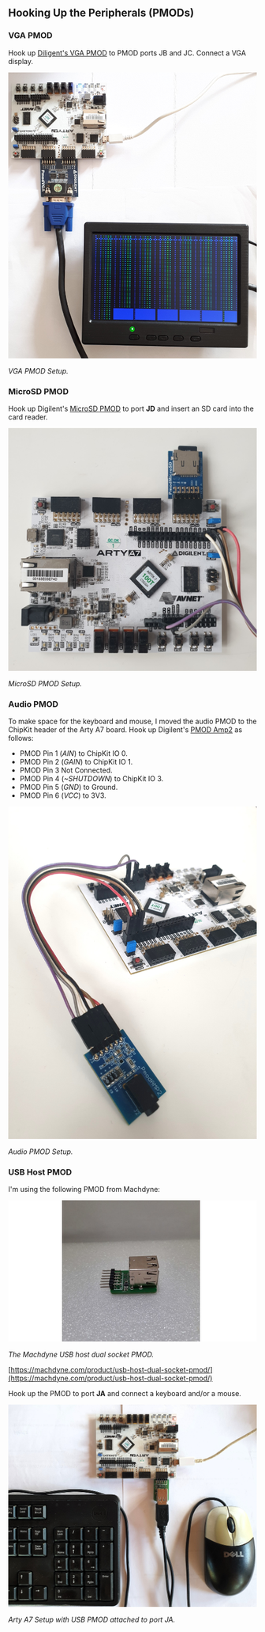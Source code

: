 ## Hooking Up the Peripherals (PMODs)

### VGA PMOD

Hook up [Diligent's VGA PMOD](https://digilent.com/reference/pmod/pmodvga/start) to PMOD ports JB and JC. Connect a VGA display.

![VGA PMOD Setup.](assets/vera_fpga_test_setup.jpg)

*VGA PMOD Setup.*

### MicroSD PMOD

Hook up Digilent's [MicroSD PMOD](https://digilent.com/shop/pmod-microsd-microsd-card-slot/) to port **JD** and insert an SD card into the card reader. 

![MicroSD PMOD Setup.](assets/microsd_pmod.jpg)

*MicroSD PMOD Setup.*

### Audio PMOD

To make space for the keyboard and mouse, I moved the audio PMOD to the ChipKit header of the Arty A7 board. Hook up Digilent's [PMOD Amp2](https://digilent.com/shop/pmod-amp2-audio-amplifier/) as follows:

- PMOD Pin 1 (*AIN*) to ChipKit IO 0.
- PMOD Pin 2 (*GAIN*) to ChipKit IO 1.
- PMOD Pin 3 Not Connected.
- PMOD Pin 4 (*~SHUTDOWN*) to ChipKit IO 3.
- PMOD Pin 5 (*GND*) to Ground.
- PMOD Pin 6 (*VCC*) to 3V3.

![Audio PMOD Setup.](assets/audio_pmod.jpg)

*Audio PMOD Setup.*

### USB Host PMOD

I'm using the following PMOD from Machdyne:

![USB Host Dual Socket PMOD.](assets/usb_host_dual_socket_pmod.jpg)

*The Machdyne USB host dual socket PMOD.*

[https://machdyne.com/product/usb-host-dual-socket-pmod/](https://machdyne.com/product/usb-host-dual-socket-pmod/)

Hook up the PMOD to port **JA** and connect a keyboard and/or a mouse.

![USB PMOD Setup](assets/usb_pmod_setup.jpg)

*Arty A7 Setup with USB PMOD attached to port JA.*
